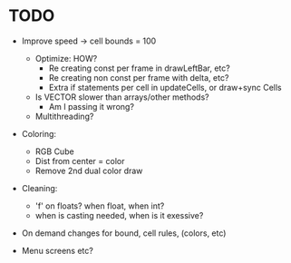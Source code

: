 # TODO

- Improve speed -> cell bounds = 100
    - Optimize: HOW?
        - Re creating const per frame in drawLeftBar, etc?
        - Re creating non const per frame with delta, etc?
        - Extra if statements per cell in updateCells, or draw+sync Cells
    - Is VECTOR slower than arrays/other methods?
        - Am I passing it wrong?
    - Multithreading?

- Coloring:
    - RGB Cube
    - Dist from center = color
    - Remove 2nd dual color draw

- Cleaning:
    - 'f' on floats? when float, when int?
    - when is casting needed, when is it exessive?

- On demand changes for bound, cell rules, (colors, etc)
- Menu screens etc?